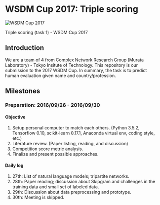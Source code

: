 # WSDM Cup 2017: Triple scoring

![WSDM Cup 2017](https://pbs.twimg.com/profile_images/580289463374352384/Umr5vfDV_400x400.png)

Triple scoring (task 1) - WSDM Cup 2017

## Introduction

We are a team of 4 from Complex Network Research Group 
(Murata Laboratory) - Tokyo Insitute of Technology. This repository
is our submission to the 2017 WSDM Cup. In summary, the task is to
predict human evaluation given name and country/profession.

## Milestones

### Preparation: 2016/09/26 - 2016/09/30

#### Objective

1. Setup personal computer to match each others. (Python 3.5.2, Tensorflow 0.10, scikit-learn 0.17.1, Anaconda virtual env, coding style, etc.)
2. Literature review. (Paper listing, reading, and discussion)
3. Competition score metric analysis.
4. Finalize and present possible approaches.

#### Daily log

1. 27th: List of natural language models; tripartite networks.
2. 28th: Paper reading; discussion about Skipgram and challenges in the training data and small set of labeled data.
3. 29th: Discussion about data preprocessing and prototype.
4. 30th: Meeting is skipped.
